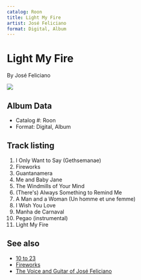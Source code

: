 ```yaml
---
catalog: Roon
title: Light My Fire
artist: José Feliciano
format: Digital, Album
---
```


# Light My Fire

By José Feliciano

![](../../assets/albumcovers/José_Feliciano-Light_My_Fire.png)

## Album Data

- Catalog #: Roon
- Format: Digital, Album


## Track listing


1. I Only Want to Say (Gethsemanae)
2. Fireworks
3. Guantanamera
4. Me and Baby Jane
5. The Windmills of Your Mind
6. (There's) Always Something to Remind Me
7. A Man and a Woman (Un homme et une femme)
8. I Wish You Love
9. Manha de Carnaval
10. Pegao (instrumental)
11. Light My Fire


## See also

- [10 to 23](10_to_23.md)
- [Fireworks](Fireworks.md)
- [The Voice and Guitar of José Feliciano](The_Voice_and_Guitar_of_José_Feliciano.md)
